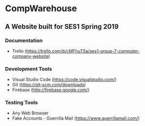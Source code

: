 # CompWarehouse
## A Website built for SES1 Spring 2019
### Documentation
* Trello (https://trello.com/b/cMFhuTSa/ses1-group-7-computer-company-website)

### Development Tools
* Visual Studio Code (https://code.visualstudio.com/)
* Git (https://git-scm.com/downloads)
* Firebase (http://firebase.google.com/)

### Testing Tools
* Any Web Browser
* Fake Accounts - Guerrilla Mail (https://www.guerrillamail.com/)

